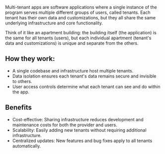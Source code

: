 Multi-tenant apps are software applications where a single instance of the program serves multiple different groups of users, called tenants. Each tenant has their own data and customizations, but they all share the same underlying infrastructure and core functionality.

Think of it like an apartment building: the building itself (the application) is the same for all tenants (users), but each individual apartment (tenant's data and customizations) is unique and separate from the others.

## How they work:

-   A single codebase and infrastructure host multiple tenants.
-   Data isolation ensures each tenant's data remains secure and invisible to others.
-   User access controls determine what each tenant can see and do within the app.

## Benefits

-   Cost-effective: Sharing infrastructure reduces development and maintenance costs for both the provider and users.
-   Scalability: Easily adding new tenants without requiring additional infrastructure.
-   Centralized updates: New features and bug fixes apply to all tenants automatically.
